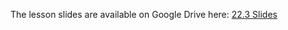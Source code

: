 The lesson slides are available on Google Drive here: [22.3 Slides](https://docs.google.com/presentation/d/1-RbDJa9ehbynfrGbTSr5-UQAETI0kk6oo-1M6jsAwI4/edit)

